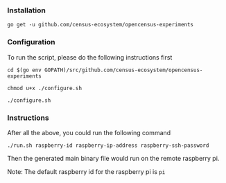 ### Installation

`go get -u github.com/census-ecosystem/opencensus-experiments`

### Configuration 
To run the script, please do the following instructions first 

`cd $(go env GOPATH)/src/github.com/census-ecosystem/opencensus-experiments`

`chmod u+x ./configure.sh` 

`./configure.sh`

### Instructions 
After all the above, you could run the following command 

`./run.sh raspberry-id raspberry-ip-address raspberry-ssh-password` 

Then the generated main binary file would run on the remote raspberry pi. 

Note: The default raspberry id for the raspberry pi is `pi` 
